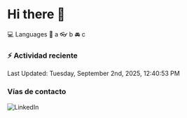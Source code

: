 # Hi there 👋

:computer: Languages
:pencil: a
:eyeglasses: b
:oncoming_automobile: c

### :zap: Actividad reciente
<!--RECENT_ACTIVITY:start-->
<!--RECENT_ACTIVITY:end-->
<!--RECENT_ACTIVITY:last_update-->
Last Updated: Tuesday, September 2nd, 2025, 12:40:53 PM
<!--RECENT_ACTIVITY:last_update_end-->

### Vías de contacto

![LinkedIn](https://www.linkedin.com/in/irving-hernández-226846205/)
